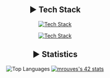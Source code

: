 <div align="center">

## ► Tech Stack

[![Tech Stack](https://skillicons.dev/icons?i=git,linux,arch,debian,bash,c,cpp,cs,unity&perline=9&theme=dark)](https://skillicons.dev)

[![Tech Stack](https://skillicons.dev/icons?i=vim,neovim,js,ts,html,css,java,py&perline=9&theme=dark)](https://skillicons.dev)

## ► Statistics

<img src="https://github-readme-stats.vercel.app/api/top-langs/?username=MykleR&layout=compact&theme=dark&hide_border=true" alt="Top Languages" />

<a href="https://github.com/oakoudad/badge42">
  <img src="https://badge.mediaplus.ma/darkblue/mrouves?1337Badge=off&UM6P=off" alt="mrouves's 42 stats" />
</a>

##
